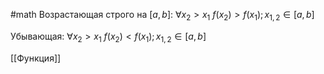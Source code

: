#math 
Возрастающая строго на $[a, b]$:
$\forall x_2 > x_1$  $f(x_2) > f(x_1); x_{1, 2} \in [a, b]$

Убывающая:
$\forall x_2 > x_1$  $f(x_2) < f(x_1); x_{1, 2} \in [a, b]$

[[Функция]]
